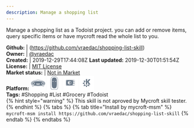 ```yaml
---
description: Manage a shopping list
---
```

Manage a shopping list as a Todoist project.  you can add or remove items, query specific items or have mycroft read the whole list to you.

**Github:** | (https://github.com/vraedac/shopping-list-skill)  
**Owner:** | [@vraedac](https://github.com/vraedac)  
**Created:** | 2019-12-29T17:44:08Z  **Last updated:** 2019-12-30T01:51:54Z  
**License:** | [MIT License](https://api.github.com/licenses/mit)  
**Market status:** | [Not in Market](https://market.mycroft.ai/skill/)  
**Platform:**   ![](.gitbook/assets/mark-1-icon.png)  ![](.gitbook/assets/mark-2-icon.png)  ![](.gitbook/assets/picroft-icon.png)  ![](.gitbook/assets/kde.png)   
**Tags:** \#Shopping \#List \#Grocery \#Todoist   
{% hint style="warning" %}
This skill is not aproved by Mycroft skill tester.
{% endhint %}
  {% tabs %}
{% tab title="Install by mycroft-msm" %}
``` mycroft-msm install https://github.com/vraedac/shopping-list-skill```
{% endtab %}
  {% endtabs %}
  